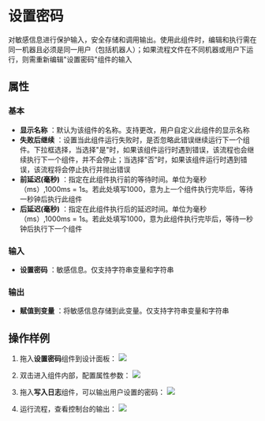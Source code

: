 # 设置密码

对敏感信息进行保护输入，安全存储和调用输出。使用此组件时，编辑和执行需在同一机器且必须是同一用户（包括机器人）；如果流程文件在不同机器或用户下运行，则需重新编辑&quot;设置密码&quot;组件的输入

## 属性

### 基本

- **显示名称** ：默认为该组件的名称。支持更改，用户自定义此组件的显示名称
- **失败后继续** ：设置当此组件运行失败时，是否忽略此错误继续运行下一个组件。下拉框选择，当选择"是"时，如果该组件运行时遇到错误，该流程也会继续执行下一个组件，并不会停止；当选择"否"时，如果该组件运行时遇到错误，该流程将会停止执行并抛出错误
- **前延迟(毫秒)** ：指定在此组件执行前的等待时间。单位为毫秒（ms）,1000ms = 1s。若此处填写1000，意为上一个组件执行完毕后，等待一秒钟后执行此组件
- **后延迟(毫秒)** ：指定在此组件执行后的延迟时间。单位为毫秒（ms）,1000ms = 1s。若此处填写1000，意为此组件执行完毕后，等待一秒钟后执行下一个组件

### 输入

- **设置密码** ：敏感信息。仅支持字符串变量和字符串

### 输出

- **赋值到变量** ：将敏感信息存储到此变量。仅支持字符串变量和字符串

## 操作样例

1. 拖入**设置密码**组件到设计面板：
![](https://docimages.blob.core.chinacloudapi.cn/images/Activities/setPassword-1.png)

2. 双击进入组件内部，配置属性参数：
![](https://docimages.blob.core.chinacloudapi.cn/images/Activities/setPassword-2.png)

3. 拖入**写入日志**组件，可以输出用户设置的密码：
![](https://docimages.blob.core.chinacloudapi.cn/images/Activities/setPassword-3.png)

4. 运行流程，查看控制台的输出：
![](https://docimages.blob.core.chinacloudapi.cn/images/Activities/setPassword-4.png)